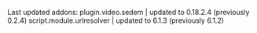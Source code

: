 Last updated addons:
plugin.video.sedem | updated to 0.18.2.4 (previously 0.2.4)
script.module.urlresolver | updated to 6.1.3 (previously 6.1.2)
